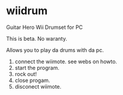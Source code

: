 wiidrum
=======

Guitar Hero Wii Drumset for PC

This is beta.
No waranty.

Allows you to play da drums with da pc.

1) connect the wiimote. see webs on howto.
2) start the program.
3) rock out!
4) close progam.
5) disconect wiimote.
